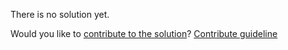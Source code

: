 
There is no solution yet.

Would you like to [contribute to the solution](https://github.com/BFEdev/BFE.dev-solutions/blob/main/typescript/euqual-a-b_en.md)? [Contribute guideline](https://github.com/BFEdev/BFE.dev-solutions#how-to-contribute)
